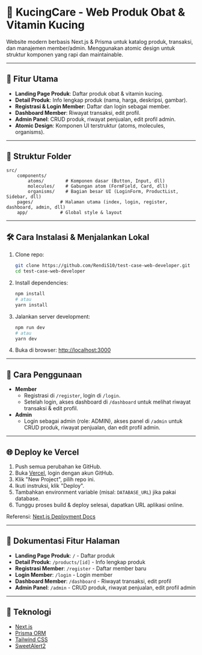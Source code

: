# 🐾 KucingCare - Web Produk Obat & Vitamin Kucing

Website modern berbasis Next.js & Prisma untuk katalog produk, transaksi, dan manajemen member/admin. Menggunakan atomic design untuk struktur komponen yang rapi dan maintainable.

---

## 🚀 Fitur Utama

- **Landing Page Produk**: Daftar produk obat & vitamin kucing.
- **Detail Produk**: Info lengkap produk (nama, harga, deskripsi, gambar).
- **Registrasi & Login Member**: Daftar dan login sebagai member.
- **Dashboard Member**: Riwayat transaksi, edit profil.
- **Admin Panel**: CRUD produk, riwayat penjualan, edit profil admin.
- **Atomic Design**: Komponen UI terstruktur (atoms, molecules, organisms).

---

## 📂 Struktur Folder

```
src/
	components/
		atoms/        # Komponen dasar (Button, Input, dll)
		molecules/    # Gabungan atom (FormField, Card, dll)
		organisms/    # Bagian besar UI (LoginForm, ProductList, Sidebar, dll)
	pages/          # Halaman utama (index, login, register, dashboard, admin, dll)
	app/            # Global style & layout
```

---

## 🛠️ Cara Instalasi & Menjalankan Lokal

1. Clone repo:
   ```bash
   git clone https://github.com/RendiS10/test-case-web-developer.git
   cd test-case-web-developer
   ```
2. Install dependencies:
   ```bash
   npm install
   # atau
   yarn install
   ```
3. Jalankan server development:
   ```bash
   npm run dev
   # atau
   yarn dev
   ```
4. Buka di browser: [http://localhost:3000](http://localhost:3000)

---

## 👤 Cara Penggunaan

- **Member**
  - Registrasi di `/register`, login di `/login`.
  - Setelah login, akses dashboard di `/dashboard` untuk melihat riwayat transaksi & edit profil.
- **Admin**
  - Login sebagai admin (role: ADMIN), akses panel di `/admin` untuk CRUD produk, riwayat penjualan, dan edit profil admin.

---

## 🌐 Deploy ke Vercel

1. Push semua perubahan ke GitHub.
2. Buka [Vercel](https://vercel.com), login dengan akun GitHub.
3. Klik "New Project", pilih repo ini.
4. Ikuti instruksi, klik "Deploy".
5. Tambahkan environment variable (misal: `DATABASE_URL`) jika pakai database.
6. Tunggu proses build & deploy selesai, dapatkan URL aplikasi online.

Referensi: [Next.js Deployment Docs](https://nextjs.org/docs/app/building-your-application/deploying)

---

## 📄 Dokumentasi Fitur Halaman

- **Landing Page Produk**: `/` - Daftar produk
- **Detail Produk**: `/products/[id]` - Info lengkap produk
- **Registrasi Member**: `/register` - Daftar member baru
- **Login Member**: `/login` - Login member
- **Dashboard Member**: `/dashboard` - Riwayat transaksi, edit profil
- **Admin Panel**: `/admin` - CRUD produk, riwayat penjualan, edit profil admin

---

## 🔗 Teknologi

- [Next.js](https://nextjs.org)
- [Prisma ORM](https://www.prisma.io/)
- [Tailwind CSS](https://tailwindcss.com/)
- [SweetAlert2](https://sweetalert2.github.io/)

```

```

